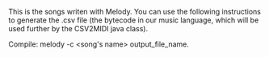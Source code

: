 This is the songs writen with Melody. You can use the following instructions to generate the .csv file (the bytecode in our music language, which will be used further by the CSV2MIDI java class).

Compile: melody -c \<song's name\> output_file_name.
